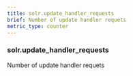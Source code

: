 ```yaml
---
title: solr.update_handler_requests
brief: Number of update handler requets
metric_type: counter
---
```

### solr.update_handler_requests

Number of update handler requets
